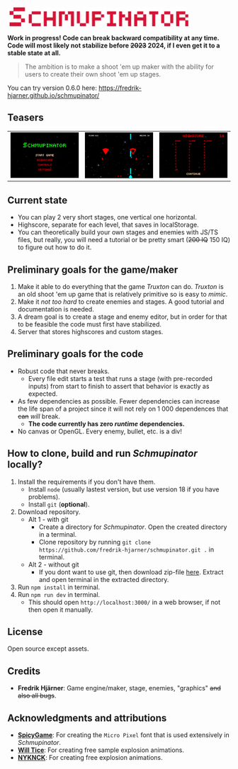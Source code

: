 ![Schmupinator](https://raw.githubusercontent.com/fredrik-hjarner/schmupinator/vite-master-safe-always-working-not-broken/githubAssets/schmupinator.gif)

**Work in progress! Code can break backward compatibility at any time. Code will most likely not stabilize before ~~2023~~ 2024, if I even get it to a stable state at all.**

> The ambition is to make a shoot 'em up maker with the ability for users to create their own shoot 'em up stages.

You can try version 0.6.0 here: https://fredrik-hjarner.github.io/schmupinator/

## Teasers

| | | |
|-|-|-|
|![title](https://raw.githubusercontent.com/fredrik-hjarner/schmupinator/vite-master-safe-always-working-not-broken/githubAssets/title_screen.png) | ![Schmupinator](https://raw.githubusercontent.com/fredrik-hjarner/schmupinator/vite-master-safe-always-working-not-broken/githubAssets/game.png) | ![Schmupinator](https://raw.githubusercontent.com/fredrik-hjarner/schmupinator/vite-master-safe-always-working-not-broken/githubAssets/highscore.png)|

## Current state

* You can play 2 very short stages, one vertical one horizontal.
* Highscore, separate for each level, that saves in localStorage.
* You can theoretically build your own stages and enemies with JS/TS files, but really, you will need a tutorial or be pretty smart (~~200 IQ~~ 150 IQ) to figure out how to do it.

## Preliminary goals for the game/maker

1. Make it able to do everything that the game *Truxton* can do. *Truxton* is an old shoot 'em up game that is relatively primitive so is easy to *mimic*.
2. Make it *not too hard* to create enemies and stages. A good tutorial and documentation is needed.
3. A dream goal is to create a stage and enemy editor, but in order for that to be feasible the code must first have stabilized.
4. Server that stores highscores and custom stages.

## Preliminary goals for the code

* Robust code that never breaks.
  * Every file edit starts a test that runs a stage (with pre-recorded inputs) from start to finish to assert that behavior is exactly as expected.
* As few dependencies as possible. Fewer dependencies can increase the life span of a project since it will not rely on 1 000 dependences that ~~can~~ *will* break.
  * **The code currently has zero *runtime* dependencies.**
* No canvas or OpenGL. Every enemy, bullet, etc. is a div!

## How to clone, build and run *Schmupinator* locally?

1. Install the requirements if you don't have them.
   - Install `node` (usually lastest version, but use version 18 if you have problems).
   - Install `git` (**optional**).
2. Download repository.
   - Alt 1 - with git
     - Create a directory for *Schmupinator*. Open the created directory in a terminal.
     - Clone repository by running `git clone https://github.com/fredrik-hjarner/schmupinator.git .` in terminal.
   - Alt 2 - without git
     - If you dont want to use git, then download zip-file [here](https://github.com/fredrik-hjarner/schmupinator/archive/refs/heads/vite-master-safe-always-working-not-broken.zip). Extract and open terminal in the extracted directory.
3. Run `npm install` in terminal.
4. Run `npm run dev` in terminal.
   - This should open `http://localhost:3000/` in a web browser, if not then open it manually.

## License

Open source except assets.

## Credits

* **Fredrik Hjärner**: Game engine/maker, stage, enemies, "graphics" ~~and also all bugs~~.

## Acknowledgments and attributions

* [**SpicyGame**](https://spicygame.itch.io/sg-pixel-font-package): For creating the `Micro Pixel` font that is used extensively in *Schmupinator*.
* [**Will Tice**](https://untiedgames.itch.io/five-free-pixel-explosions): For creating free sample explosion animations.
* [**NYKNCK**](https://nyknck.itch.io/explosion): For creating free explosion animations.